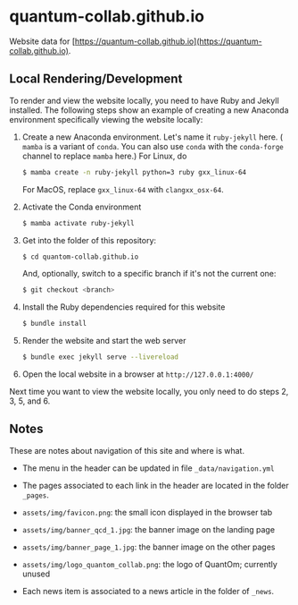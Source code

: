 # quantum-collab.github.io

Website data for
[https://quantum-collab.github.io](https://quantum-collab.github.io).

## Local Rendering/Development

To render and view the website locally, you need to have Ruby and Jekyll
installed. The following steps show an example of creating a new Anaconda
environment specifically viewing the website locally:

1. Create a new Anaconda environment. Let's name it `ruby-jekyll` here. (
   `mamba` is a variant of `conda`. You can also use `conda` with the
   `conda-forge` channel to replace `mamba` here.)
   For Linux, do
   ```bash
   $ mamba create -n ruby-jekyll python=3 ruby gxx_linux-64
   ```
   For MacOS, replace `gxx_linux-64` with `clangxx_osx-64`.

2. Activate the Conda environment
   ```bash
   $ mamba activate ruby-jekyll
   ```

3. Get into the folder of this repository:
   ```bash
   $ cd quantom-collab.github.io
   ```

   And, optionally, switch to a specific branch if it's not the current one:
   ```bash
   $ git checkout <branch>
   ```

4. Install the Ruby dependencies required for this website
   ```bash
   $ bundle install
   ```

5. Render the website and start the web server
   ```bash
   $ bundle exec jekyll serve --livereload
   ```

6. Open the local website in a browser at
   `http://127.0.0.1:4000/`

Next time you want to view the website locally, you only need to do steps 2, 3, 5,
and 6.


## Notes

These are notes about navigation of this site and where is what.

* The menu in the header can be updated in file `_data/navigation.yml`

* The pages associated to each link in the header are located in the folder
  `_pages`.

* `assets/img/favicon.png`: the small icon displayed in the browser tab

* `assets/img/banner_qcd_1.jpg`: the banner image on the landing page

* `assets/img/banner_page_1.jpg`: the banner image on the other pages

* `assets/img/logo_quantom_collab.png`: the logo of QuantOm; currently unused

* Each news item is associated to a news article in the folder of `_news`.
